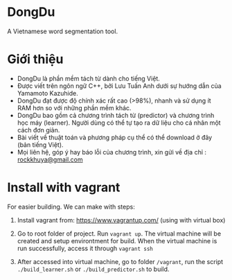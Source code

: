 DongDu
======

A Vietnamese word segmentation tool.

# Giới thiệu
* DongDu là phần mềm tách từ dành cho tiếng Việt.
* Được viết trên ngôn ngữ C++, bởi Lưu Tuấn Anh dưới sự hướng dẫn của Yamamoto Kazuhide.
* DongDu đạt được độ chính xác rất cao (>98%), nhanh và sử dụng ít RAM hơn so với những phần mềm khác.
* DongDu bao gồm cả chương trình tách từ (predictor) và chương trình học máy (learner). Người dùng có thể tự tạo ra dữ liệu cho cá nhân một cách đơn giản.
* Bài viết về thuật toán và phương pháp cụ thể có thể download ở đây (bản tiếng Việt).
* Mọi liên hệ, góp ý hay báo lỗi của chương trình, xin gửi về địa chỉ : rockkhuya@gmail.com

# Install with vagrant

For easier building. We can make with steps:

  1. Install vagrant from: https://www.vagrantup.com/ (using with virtual box)

  2. Go to root folder of project. Run `vagrant up`. The virtual machine will be created and setup environtment for build. When the virtual machine is run successfully, access it through `vagrant ssh`

  3. After accessed into virtual machine, go to folder `/vagrant`, run the script `./build_learner.sh` or `./build_predictor.sh` to build.
